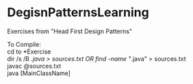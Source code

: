 # DegisnPatternsLearning
Exercises from "Head First Design Patterns"

To Compile:  
cd to *Exercise  
dir /s /B *.java > sources.txt OR find -name "*.java" > sources.txt  
javac @sources.txt  
java [MainClassName]  
